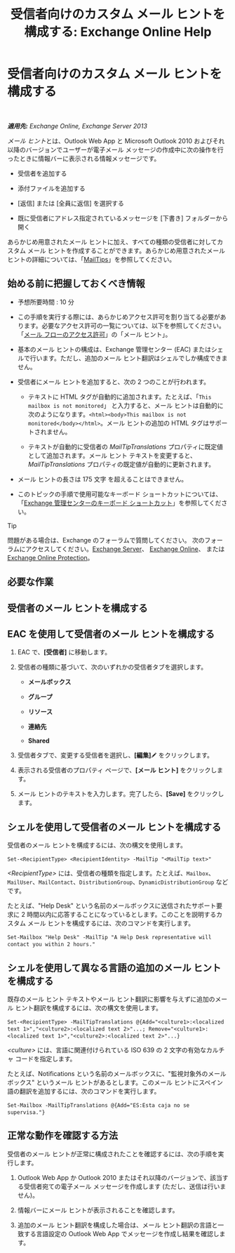 ﻿---
title: '受信者向けのカスタム メール ヒントを構成する: Exchange Online Help'
TOCTitle: 受信者向けのカスタム メール ヒントを構成する
ms:assetid: df8ee7ae-2486-4890-b057-cda87b4cb1ec
ms:mtpsurl: https://technet.microsoft.com/ja-jp/library/Dd638199(v=EXCHG.150)
ms:contentKeyID: 52057526
ms.date: 05/22/2018
mtps_version: v=EXCHG.150
ms.translationtype: HT
---

# 受信者向けのカスタム メール ヒントを構成する

 

_**適用先:** Exchange Online, Exchange Server 2013_

*メール ヒント*とは、Outlook Web App と Microsoft Outlook 2010 およびそれ以降のバージョンでユーザーが電子メール メッセージの作成中に次の操作を行ったときに情報バーに表示される情報メッセージです。

  - 受信者を追加する

  - 添付ファイルを追加する

  - \[返信\] または \[全員に返信\] を選択する

  - 既に受信者にアドレス指定されているメッセージを \[下書き\] フォルダーから開く

あらかじめ用意されたメール ヒントに加え、すべての種類の受信者に対してカスタム メール ヒントを作成することができます。あらかじめ用意されたメール ヒントの詳細については、「[MailTips](mailtips-exchange-2013-help.md)」を参照してください。

## 始める前に把握しておくべき情報

  - 予想所要時間 : 10 分

  - この手順を実行する際には、あらかじめアクセス許可を割り当てる必要があります。必要なアクセス許可の一覧については、以下を参照してください。「[メール フローのアクセス許可](mail-flow-permissions-exchange-2013-help.md)」の「メール ヒント」。

  - 基本のメール ヒントの構成は、Exchange 管理センター (EAC) またはシェルで行います。ただし、追加のメール ヒント翻訳はシェルでしか構成できません。

  - 受信者にメール ヒントを追加すると、次の 2 つのことが行われます。
    
      - テキストに HTML タグが自動的に追加されます。たとえば、「`This mailbox is not monitored`」 と入力すると、メール ヒントは自動的に次のようになります。`<html><body>This mailbox is not monitored</body></html>`。メール ヒントの追加の HTML タグはサポートされません。
    
      - テキストが自動的に受信者の *MailTipTranslations* プロパティに既定値として追加されます。メール ヒント テキストを変更すると、*MailTipTranslations* プロパティの既定値が自動的に更新されます。

  - メール ヒントの長さは 175 文字 を超えることはできません。

  - このトピックの手順で使用可能なキーボード ショートカットについては、「[Exchange 管理センターのキーボード ショートカット](keyboard-shortcuts-in-the-exchange-admin-center-exchange-online-protection-help.md)」を参照してください。


> [!TIP]
> 問題がある場合は、Exchange のフォーラムで質問してください。 次のフォーラムにアクセスしてください。<A href="https://go.microsoft.com/fwlink/p/?linkid=60612">Exchange Server</A>、 <A href="https://go.microsoft.com/fwlink/p/?linkid=267542">Exchange Online</A>、 または <A href="https://go.microsoft.com/fwlink/p/?linkid=285351">Exchange Online Protection</A>。



## 必要な作業

## 受信者のメール ヒントを構成する

## EAC を使用して受信者のメール ヒントを構成する

1.  EAC で、**\[受信者\]** に移動します。

2.  受信者の種類に基づいて、次のいずれかの受信者タブを選択します。
    
      - **メールボックス**
    
      - **グループ**
    
      - **リソース**
    
      - **連絡先**
    
      - **Shared**

3.  受信者タブで、変更する受信者を選択し、**\[編集\]**![編集アイコン](images/Bb124582.6f53ccb2-1f13-4c02-bea0-30690e6ea71d(EXCHG.150).gif "編集アイコン") をクリックします。

4.  表示される受信者のプロパティ ページで、**\[メール ヒント\]** をクリックします。

5.  メール ヒントのテキストを入力します。完了したら、**\[Save\]** をクリックします。

## シェルを使用して受信者のメール ヒントを構成する

受信者のメール ヒントを構成するには、次の構文を使用します。

    Set-<RecipientType> <RecipientIdentity> -MailTip "<MailTip text>"

*\<RecipientType\>* には、受信者の種類を指定します。たとえば、`Mailbox`、`MailUser`、`MailContact`、`DistributionGroup`、`DynamicDistributionGroup` などです。

たとえば、"Help Desk" という名前のメールボックスに送信されたサポート要求に 2 時間以内に応答することになっているとします。このことを説明するカスタム メール ヒントを構成するには、次のコマンドを実行します。

    Set-Mailbox "Help Desk" -MailTip "A Help Desk representative will contact you within 2 hours."

## シェルを使用して異なる言語の追加のメール ヒントを構成する

既存のメール ヒント テキストやメール ヒント翻訳に影響を与えずに追加のメール ヒント翻訳を構成するには、次の構文を使用します。

    Set-<RecipientType> -MailTipTranslations @{Add="<culture1>:<localized text 1>","<culture2>:<localized text 2>"...; Remove="<culture1>:<localized text 1>","<culture2>:<localized text 2>"...}

*\<culture\>* には、言語に関連付けられている ISO 639 の 2 文字の有効なカルチャ コードを指定します。

たとえば、Notifications という名前のメールボックスに、"監視対象外のメールボックス" というメール ヒントがあるとします。このメール ヒントにスペイン語の翻訳を追加するには、次のコマンドを実行します。

    Set-Mailbox -MailTipTranslations @{Add="ES:Esta caja no se supervisa."}

## 正常な動作を確認する方法

受信者のメール ヒントが正常に構成されたことを確認するには、次の手順を実行します。

1.  Outlook Web App か Outlook 2010 またはそれ以降のバージョンで、該当する受信者宛ての電子メール メッセージを作成します (ただし、送信は行いません)。

2.  情報バーにメール ヒントが表示されることを確認します。

3.  追加のメール ヒント翻訳を構成した場合は、メール ヒント翻訳の言語と一致する言語設定の Outlook Web App でメッセージを作成し結果を確認します。

